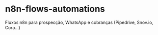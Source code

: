 # n8n-flows-automations
Fluxos n8n para prospecção, WhatsApp e cobranças (Pipedrive, Snov.io, Cora…)

